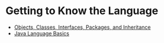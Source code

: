 # Getting to Know the Language

- [Objects, Classes, Interfaces, Packages, and Inheritance](https://dev.java/oop/)
- [Java Language Basics](https://dev.java/learn/java-language-basics/)